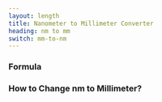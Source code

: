 ```yaml
---
layout: length
title: Nanometer to Millimeter Converter
heading: nm to mm
switch: mm-to-nm
---
```


<script>
  selectInput[0].selected = true
  selectOutput[2].selected = true
</script>

### Formula
<p id="formula"></p>

### How to Change nm to Millimeter?

